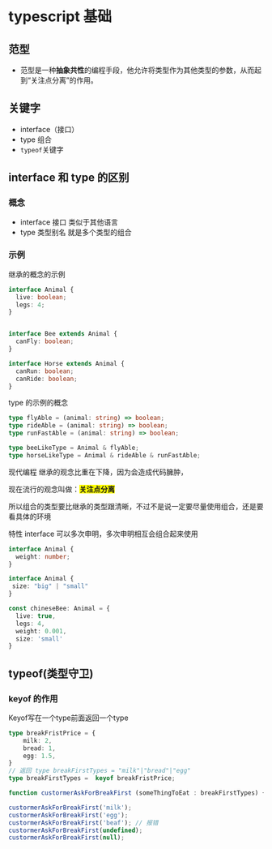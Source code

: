 # typescript 基础

## 范型
* 范型是一种**抽象共性**的编程手段，他允许将类型作为其他类型的参数，从而起到“关注点分离”的作用。

## 关键字

* interface（接口）
* type 组合
* `typeof`关键字

##  interface 和 type 的区别

### 概念

- interface 接口 类似于其他语言
- type 类型别名 就是多个类型的组合

###  示例

继承的概念的示例

```typescript
interface Animal {
  live: boolean;
  legs: 4;
}


interface Bee extends Animal {
  canFly: boolean;
}

interface Horse extends Animal {
  canRun: boolean;
  canRide: boolean;
}
```

type 的示例的概念 

```typescript
type flyAble = (animal: string) => boolean;
type rideAble = (animal: string) => boolean;
type runFastAble = (animal: string) => boolean;

type beeLikeType = Animal & flyAble;
type horseLikeType = Animal & rideAble & runFastAble;
```

 现代编程 继承的观念比重在下降，因为会造成代码臃肿，

 现在流行的观念叫做：<b style="background: yellow">**关注点分离**</b>

 所以组合的类型要比继承的类型跟清晰，不过不是说一定要尽量使用组合，还是要看具体的环境

 特性 interface 可以多次申明，多次申明相互会组合起来使用

```typescript
interface Animal {
  weight: number;
}

interface Animal {
 size: "big" | "small"
}

const chineseBee: Animal = {
  live: true,
  legs: 4,
  weight: 0.001,
  size: 'small'
}
```

## typeof(类型守卫)

### keyof 的作用

Keyof写在一个type前面返回一个type

```typescript
type breakFristPrice = {
    milk: 2,
    bread: 1,
    egg: 1.5,
}
// 返回 type breakFirstTypes = "milk"|"bread"|"egg"
type breakFirstTypes =  keyof breakFristPrice;

function custormerAskForBreakFirst (someThingToEat : breakFirstTypes) { return someThingToEat}

custormerAskForBreakFirst('milk');
custormerAskForBreakFirst('egg');
custormerAskForBreakFirst('beaf'); // 报错
custormerAskForBreakFirst(undefined);
custormerAskForBreakFirst(null);

```

